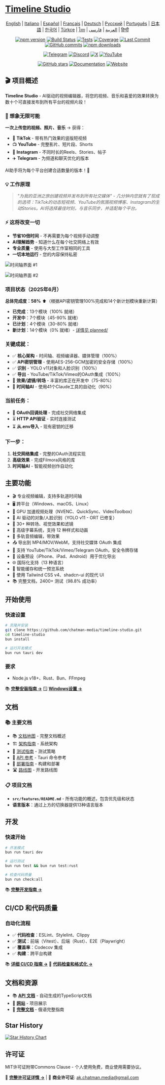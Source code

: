 # [Timeline Studio](https://chatman-media.github.io/timeline-studio/)

<div align="center">

[English](README.md) | [Italiano](README.it.md) | [Español](README.es.md) | [Français](README.fr.md) | [Deutsch](README.de.md) | [Русский](README.ru.md) | [Português](README.pt.md) | [日本語](README.ja.md) | [한국어](README.ko.md) | [Türkçe](README.tr.md) | [ไทย](README.th.md) | [العربية](README.ar.md) | [فارسی](README.fa.md) | [हिन्दी](README.hi.md)

[![npm version](https://img.shields.io/npm/v/timeline-studio.svg?style=flat-square)](https://www.npmjs.com/package/timeline-studio)
[![Build Status](https://img.shields.io/github/actions/workflow/status/chatman-media/timeline-studio/build.yml?style=flat-square&label=build)](https://github.com/chatman-media/timeline-studio/actions/workflows/build.yml)
[![Tests](https://img.shields.io/github/actions/workflow/status/chatman-media/timeline-studio/test-coverage.yml?style=flat-square&label=tests)](https://github.com/chatman-media/timeline-studio/actions/workflows/test-coverage.yml)
[![Coverage](https://img.shields.io/codecov/c/github/chatman-media/timeline-studio?style=flat-square&label=coverage)](https://codecov.io/gh/chatman-media/timeline-studio)
[![Last Commit](https://img.shields.io/github/last-commit/chatman-media/timeline-studio?style=flat-square&label=last%20commit)](https://github.com/chatman-media/timeline-studio/commits/main)
[![GitHub commits](https://img.shields.io/github/commit-activity/m/chatman-media/timeline-studio?style=flat-square&label=commits)](https://github.com/chatman-media/timeline-studio/graphs/commit-activity)
[![npm downloads](https://img.shields.io/npm/dm/timeline-studio?style=flat-square&label=downloads)](https://www.npmjs.com/package/timeline-studio)

[![Telegram](https://img.shields.io/badge/Join%20Group-Telegram-2CA5E0?style=for-the-badge&logo=telegram&logoColor=white)](https://t.me/timelinestudio)
[![Discord](https://img.shields.io/badge/Chat-on%20Discord-5865F2?style=for-the-badge&logo=discord&logoColor=white)](https://discord.gg/gwJUYxck)
[![X](https://img.shields.io/badge/Follow-@chatman-000000?style=for-the-badge&logo=x&logoColor=white)](https://x.com/chatman_media)
[![YouTube](https://img.shields.io/badge/Subscribe-YouTube-FF0000?style=for-the-badge&logo=youtube&logoColor=white)](https://www.youtube.com/@chatman-media)

[![GitHub stars](https://img.shields.io/github/stars/chatman-media/timeline-studio?style=for-the-badge)](https://github.com/chatman-media/timeline-studio/stargazers)
[![Documentation](https://img.shields.io/badge/read-docs-blue?style=for-the-badge)](https://chatman-media.github.io/timeline-studio/api-docs/)
[![Website](https://img.shields.io/badge/visit-website-brightgreen?style=for-the-badge&logo=globe&logoColor=white)](https://chatman-media.github.io/timeline-studio/)

</div>

## 🎬 项目概述

**Timeline Studio** - AI驱动的视频编辑器，将您的视频、音乐和喜爱的效果转换为数十个可直接发布到所有平台的视频片段！

### 🚀 想象无限可能

**一次上传您的视频、照片、音乐** → 获得：
- 📱 **TikTok** - 带有热门效果的竖版短视频
- 📺 **YouTube** - 完整影片、短片段、Shorts
- 📸 **Instagram** - 不同时长的Reels、Stories、帖子
- ✈️ **Telegram** - 为频道和聊天优化的版本

AI助手将为每个平台创建合适数量的版本！🤖

### 💡 工作原理

> *"为我的亚洲之旅创建视频并发布到所有社交媒体" - 几分钟内您就有了现成的选项：TikTok的动态短视频、YouTube的氛围视频博客、Instagram的生动Stories。AI将选择最佳时刻，与音乐同步，并适配每个平台。*

### ⚡ 这将改变一切

- **节省10倍时间** - 不再需要为每个视频手动调整
- **AI理解趋势** - 知道什么在每个社交网络上有效
- **专业质量** - 使用与大型工作室相同的工具
- **一切本地运行** - 您的内容保持私密

![时间轴界面 #1](/public/screen2.png)

![时间轴界面 #2](/public/screen4.png)

### 项目状态（2025年6月）

**总体完成度：58%** ⬆️（根据API密钥管理100%完成和14个新计划模块重新计算）
- **已完成**：13个模块（100% 就绪）
- **开发中**：7个模块（45-90% 就绪）
- **已计划**：4个模块（30-80% 就绪）
- **新计划**：14个模块（0% 就绪）- [详情见 planned/](docs-ru/08-roadmap/planned/)

### 关键成就：
- ✅ **核心架构** - 时间轴、视频编译器、媒体管理（100%）
- ✅ **API密钥管理** - 使用AES-256-GCM加密的安全存储（100%）
- ✅ **识别** - YOLO v11对象和人脸识别（100%）
- ✅ **导出** - YouTube/TikTok/Vimeo的OAuth集成（100%）
- 🚧 **效果/滤镜/转场** - 丰富的库正在开发中（75-80%）
- 🚧 **时间轴AI** - 使用41个Claude工具的自动化（90%）

### 当前任务：
- 🔄 **OAuth回调处理** - 完成社交网络集成
- ⏳ **HTTP API验证** - 实时连接测试
- ⏳ **从.env导入** - 现有密钥的迁移

### 下一步：
1. **社交网络集成** - 完整的OAuth流程实现
2. **高级效果** - 完成Filmora风格的库
3. **时间轴AI** - 智能视频创作自动化

## 主要功能

- 🎬 专业视频编辑，支持多轨道时间轴
- 🖥️ 跨平台（Windows、macOS、Linux）
- 🚀 GPU 加速视频处理（NVENC、QuickSync、VideoToolbox）
- 🤖 AI 驱动的对象/人脸识别（YOLO v11 - ORT 已修复）
- 🎨 30+ 种转场、视觉效果和滤镜
- 📝 高级字幕系统，支持 12 种样式和动画
- 🎵 多轨音频编辑，带效果
- 📤 导出到 MP4/MOV/WebM，支持社交媒体 OAuth 集成
- 🔐 支持 YouTube/TikTok/Vimeo/Telegram OAuth，安全令牌存储
- 📱 设备预设（iPhone、iPad、Android）用于优化导出
- 🌐 国际化支持（13 种语言）
- 💾 智能缓存和统一预览系统
- 🎨 使用 Tailwind CSS v4、shadcn-ui 的现代 UI
- 📚 完整文档，2400+ 测试（98.8% 成功率）

## 开始使用

### 快速设置

```bash
# 克隆并安装
git clone https://github.com/chatman-media/timeline-studio.git
cd timeline-studio
bun install

# 运行开发模式
bun run tauri dev
```

### 要求
- Node.js v18+、Rust、Bun、FFmpeg

📚 **[完整安装指南 →](docs-ru/01-getting-started/README.md)**
🪟 **[Windows设置 →](docs-ru/06-deployment/platforms/windows-build.md)**

## 文档

### 📚 主要文档

- 📚 [文档地图](docs-ru/MAP.md) - 完整文档概述
- 🏗️ [架构指南](docs-ru/ARCHITECTURE.md) - 系统架构
- 🧪 [测试指南](docs-ru/testing/TESTING.md) - 测试策略
- 📡 [API 参考](docs-ru/API.md) - Tauri 命令参考
- 🚀 [部署指南](docs-ru/deployment/DEPLOYMENT.md) - 构建和部署
- 🛣️ [路线图](docs-ru/ROADMAP.md) - 开发路线图

### 📋 项目文档

- **`src/features/README.md`** - 所有功能的概述，包含优先级和状态
- **语言版本**：通过上方的切换器提供13种语言版本

## 开发

### 快速开始

```bash
# 开发模式
bun run tauri dev

# 运行测试
bun run test && bun run test:rust

# 检查代码质量
bun run check:all
```

📚 **[完整开发指南 →](docs-ru/05-development/README.md)**

## CI/CD 和代码质量

### 自动化流程
- ✅ **代码检查**：ESLint、Stylelint、Clippy
- ✅ **测试**：前端（Vitest）、后端（Rust）、E2E（Playwright）
- ✅ **覆盖率**：Codecov 集成
- ✅ **构建**：跨平台构建

📚 **[详细 CI/CD 指南 →](docs-ru/06-deployment/README.md)**
🔧 **[代码检查和格式化 →](docs-ru/05-development/linting-and-formatting.md)**

## 文档和资源

- 📚 [**API 文档**](https://chatman-media.github.io/timeline-studio/api-docs/) - 自动生成的TypeScript文档
- 🚀 [**网站**](https://chatman-media.github.io/timeline-studio/) - 项目展示
- 📖 [**完整文档**](docs-ru/README.md) - 俄语完整指南

## Star History
<a href="https://www.star-history.com/#chatman-media/timeline-studio&Date">
 <picture>
   <source media="(prefers-color-scheme: dark)" srcset="https://api.star-history.com/svg?repos=chatman-media/timeline-studio&type=Date&theme=dark" />
   <source media="(prefers-color-scheme: light)" srcset="https://api.star-history.com/svg?repos=chatman-media/timeline-studio&type=Date" />
   <img alt="Star History Chart" src="https://api.star-history.com/svg?repos=chatman-media/timeline-studio&type=Date" />
 </picture>
</a>

## 许可证

MIT许可证附带Commons Clause - 个人使用免费，商业使用需要协议。

📄 **[完整许可证详情 →](docs-ru/10-legal/license.md)** | 📧 **商业许可证**: ak.chatman.media@gmail.com
